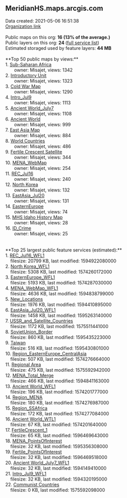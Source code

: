 <h2>MeridianHS.maps.arcgis.com</h2> Data created: 2021-05-06 16:51:38 <br /><a target='new' href='https://MeridianHS.maps.arcgis.com'>Organization link</a><br /><br />Public maps on this org: <b>16 (13% of the average.)</b><br />Public layers on this org: <b>24 </b>(<a target='new' href='https://services.arcgis.com/Fhkt83CfYokOr9NT/ArcGIS/rest/services'>full service list</a>)<br />Estimated storaged used by feature layers: <b>44 MB</b><br /><br />**Top 50 public maps by views:**<br />  1. <a target='new' href='https://www.arcgis.com/home/item.html?id=1bed08f536144a4a936008e0321ea831'>Sub-Saharan Africa</a> <br />  &nbsp;&nbsp;&nbsp;&nbsp; &nbsp;&nbsp;owner: Misajet, views: 1342<br />  2. <a target='new' href='https://www.arcgis.com/home/item.html?id=5457729b519745d897bff8f577d219ab'>Introductory Unit</a> <br />  &nbsp;&nbsp;&nbsp;&nbsp; &nbsp;&nbsp;owner: Misajet, views: 1323<br />  3. <a target='new' href='https://www.arcgis.com/home/item.html?id=135a02ecc3e046a4841d87ab427be88c'>Cold War Map</a> <br />  &nbsp;&nbsp;&nbsp;&nbsp; &nbsp;&nbsp;owner: Misajet, views: 1290<br />  4. <a target='new' href='https://www.arcgis.com/home/item.html?id=ea1780296f854a18a8daf9af1ac0a19e'>Intro_Jul9</a> <br />  &nbsp;&nbsp;&nbsp;&nbsp; &nbsp;&nbsp;owner: Misajet, views: 1113<br />  5. <a target='new' href='https://www.arcgis.com/home/item.html?id=e9d1f3dad5a64cf586e9bfcae5d163de'>Ancient World_July7</a> <br />  &nbsp;&nbsp;&nbsp;&nbsp; &nbsp;&nbsp;owner: Misajet, views: 1108<br />  6. <a target='new' href='https://www.arcgis.com/home/item.html?id=274c69e002dc4607be2ef13a2599cbca'>Ancient World</a> <br />  &nbsp;&nbsp;&nbsp;&nbsp; &nbsp;&nbsp;owner: Misajet, views: 999<br />  7. <a target='new' href='https://www.arcgis.com/home/item.html?id=cdfcbc62236849b09ec66a8cfae58054'>East Asia Map</a> <br />  &nbsp;&nbsp;&nbsp;&nbsp; &nbsp;&nbsp;owner: Misajet, views: 884<br />  8. <a target='new' href='https://www.arcgis.com/home/item.html?id=e966a4102db442c8bee8dea6e79634dd'>World Countries</a> <br />  &nbsp;&nbsp;&nbsp;&nbsp; &nbsp;&nbsp;owner: Misajet, views: 486<br />  9. <a target='new' href='https://www.arcgis.com/home/item.html?id=d97b233b14ca4c4c805f168375d2842c'>Fertile Crescent Satellite</a> <br />  &nbsp;&nbsp;&nbsp;&nbsp; &nbsp;&nbsp;owner: Misajet, views: 344<br />  10. <a target='new' href='https://www.arcgis.com/home/item.html?id=5da4e8993f2a4abfbbf83dbba821f3ba'>MENA_WebMap</a> <br />  &nbsp;&nbsp;&nbsp;&nbsp; &nbsp;&nbsp;owner: Misajet, views: 254<br />  11. <a target='new' href='https://www.arcgis.com/home/item.html?id=28db2e0e641f4bbfa5aa01a2c2db9bc2'>REC_Jul16</a> <br />  &nbsp;&nbsp;&nbsp;&nbsp; &nbsp;&nbsp;owner: Misajet, views: 240<br />  12. <a target='new' href='https://www.arcgis.com/home/item.html?id=c63b4f04f81d4e4997afc6a3fe728370'>North Korea</a> <br />  &nbsp;&nbsp;&nbsp;&nbsp; &nbsp;&nbsp;owner: Misajet, views: 132<br />  13. <a target='new' href='https://www.arcgis.com/home/item.html?id=52a07532aaaa4ce082c59b7b767d4752'>EastAsia_Jul20</a> <br />  &nbsp;&nbsp;&nbsp;&nbsp; &nbsp;&nbsp;owner: Misajet, views: 131<br />  14. <a target='new' href='https://www.arcgis.com/home/item.html?id=983e3feb3b554891856666538895da04'>EasternEurope</a> <br />  &nbsp;&nbsp;&nbsp;&nbsp; &nbsp;&nbsp;owner: Misajet, views: 74<br />  15. <a target='new' href='https://www.arcgis.com/home/item.html?id=7616e74f07de4ec0bd0dfc5a39ccdb7a'>MHS Idaho History Map</a> <br />  &nbsp;&nbsp;&nbsp;&nbsp; &nbsp;&nbsp;owner: Misajet, views: 28<br />  16. <a target='new' href='https://www.arcgis.com/home/item.html?id=bc6c4f985e9448c0a95f911350e0e5f9'>ID_Crime</a> <br />  &nbsp;&nbsp;&nbsp;&nbsp; &nbsp;&nbsp;owner: Misajet, views: 25<br /><br /><br />**Top 25 largest public feature services (estimated):**<br /> 1. <a target='new' href='https://www.arcgis.com/home/item.html?id=c0a32e9981a24020a243afd101823ba1'>REC_Jul16_WFL1</a><br /> &nbsp;&nbsp;&nbsp;&nbsp;filesize: 20799 KB, last modified: 1594922080000<br /> 2. <a target='new' href='https://www.arcgis.com/home/item.html?id=7797d7f6ce404d12804e026b78a5bb3b'>North Korea_WFL1</a><br /> &nbsp;&nbsp;&nbsp;&nbsp;filesize: 5308 KB, last modified: 1574260172000<br /> 3. <a target='new' href='https://www.arcgis.com/home/item.html?id=b5ee4e8d0b044b65bc8e8f4c6aaf6d57'>EasternEurope_WFL1</a><br /> &nbsp;&nbsp;&nbsp;&nbsp;filesize: 5193 KB, last modified: 1574287030000<br /> 4. <a target='new' href='https://www.arcgis.com/home/item.html?id=c80e722cb9f542d3b1bced525719d86c'>MENA_WebMap_WFL1</a><br /> &nbsp;&nbsp;&nbsp;&nbsp;filesize: 4636 KB, last modified: 1594838799000<br /> 5. <a target='new' href='https://www.arcgis.com/home/item.html?id=7198045e1bc74781bb277c504341aff8'>New_Locations</a><br /> &nbsp;&nbsp;&nbsp;&nbsp;filesize: 1976 KB, last modified: 1594410895000<br /> 6. <a target='new' href='https://www.arcgis.com/home/item.html?id=55f1cac78d6f49d3a744c94d2008f731'>EastAsia_Jul20_WFL1</a><br /> &nbsp;&nbsp;&nbsp;&nbsp;filesize: 1458 KB, last modified: 1595263140000<br /> 7. <a target='new' href='https://www.arcgis.com/home/item.html?id=273348dd39284287a3758f0d392386ad'>USSR_and_Satellite_Countries</a><br /> &nbsp;&nbsp;&nbsp;&nbsp;filesize: 1172 KB, last modified: 1575511441000<br /> 8. <a target='new' href='https://www.arcgis.com/home/item.html?id=a1ae9945b0b74624bc71ec0f550bbe82'>SovietUnion_Border</a><br /> &nbsp;&nbsp;&nbsp;&nbsp;filesize: 860 KB, last modified: 1595435223000<br /> 9. <a target='new' href='https://www.arcgis.com/home/item.html?id=d95a9b5da6574c46a81782775e76e33c'>Taiwan</a><br /> &nbsp;&nbsp;&nbsp;&nbsp;filesize: 516 KB, last modified: 1595430801000<br /> 10. <a target='new' href='https://www.arcgis.com/home/item.html?id=fff3e27171b14429a8ac5a42bde5af7e'>Region_EasternEurope_CentralAsia</a><br /> &nbsp;&nbsp;&nbsp;&nbsp;filesize: 507 KB, last modified: 1574276664000<br /> 11. <a target='new' href='https://www.arcgis.com/home/item.html?id=6e9f7686387341788ddbd14afcb01f41'>Regional Area</a><br /> &nbsp;&nbsp;&nbsp;&nbsp;filesize: 475 KB, last modified: 1575592942000<br /> 12. <a target='new' href='https://www.arcgis.com/home/item.html?id=d1a11e71e64c4d42aac29a5f5f6a995a'>MENA_Total_Merge</a><br /> &nbsp;&nbsp;&nbsp;&nbsp;filesize: 466 KB, last modified: 1594841163000<br /> 13. <a target='new' href='https://www.arcgis.com/home/item.html?id=623ebe66a3594cf2bf59dcbd19d8538b'>Ancient World_WFL1</a><br /> &nbsp;&nbsp;&nbsp;&nbsp;filesize: 196 KB, last modified: 1574201777000<br /> 14. <a target='new' href='https://www.arcgis.com/home/item.html?id=3b9eaa0bf46c4f72b2bab18e2811edae'>Region_MENA</a><br /> &nbsp;&nbsp;&nbsp;&nbsp;filesize: 180 KB, last modified: 1574276987000<br /> 15. <a target='new' href='https://www.arcgis.com/home/item.html?id=eee77c1e8a834f169d0738bd3c9b319c'>Region_SSAfrica</a><br /> &nbsp;&nbsp;&nbsp;&nbsp;filesize: 172 KB, last modified: 1574277084000<br /> 16. <a target='new' href='https://www.arcgis.com/home/item.html?id=27332181bf27410ba79b19fc1b34271e'>Ancient World_WTL1</a><br /> &nbsp;&nbsp;&nbsp;&nbsp;filesize: 67 KB, last modified: 1574201640000<br /> 17. <a target='new' href='https://www.arcgis.com/home/item.html?id=c33a21d5fa524139b36df0a0d5c76cb2'>FertileCrescent_1</a><br /> &nbsp;&nbsp;&nbsp;&nbsp;filesize: 65 KB, last modified: 1596469643000<br /> 18. <a target='new' href='https://www.arcgis.com/home/item.html?id=105015183f1d433e9d55838ff4e7b2d3'>MENA_PointsOfInterest</a><br /> &nbsp;&nbsp;&nbsp;&nbsp;filesize: 32 KB, last modified: 1595356308000<br /> 19. <a target='new' href='https://www.arcgis.com/home/item.html?id=45450da5e765468e9e9871c9dcf4eaee'>Fertile_PointsOfInterest</a><br /> &nbsp;&nbsp;&nbsp;&nbsp;filesize: 32 KB, last modified: 1596469518000<br /> 20. <a target='new' href='https://www.arcgis.com/home/item.html?id=a185ee97a85748b39cf1cd63958f342d'>Ancient World_July7_WFL1</a><br /> &nbsp;&nbsp;&nbsp;&nbsp;filesize: 32 KB, last modified: 1594149410000<br /> 21. <a target='new' href='https://www.arcgis.com/home/item.html?id=0c7dd50213584d2f98c7a08712ce5c76'>Intro_Jul9_WFL1</a><br /> &nbsp;&nbsp;&nbsp;&nbsp;filesize: 32 KB, last modified: 1594320195000<br /> 22. <a target='new' href='https://www.arcgis.com/home/item.html?id=7ad10e1f582644268ba32a829da6d842'>Communist Countries</a><br /> &nbsp;&nbsp;&nbsp;&nbsp;filesize: 0 KB, last modified: 1575592098000<br />